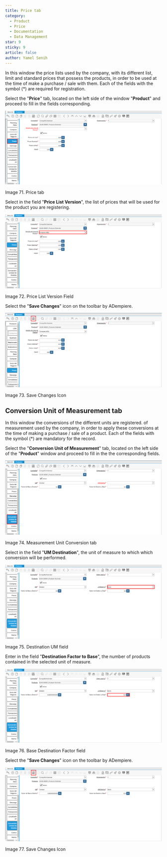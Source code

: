 ```yaml
---
title: Price tab
category:
  - Product
  - Price
  - Documentation
  - Data Management
star: 9
sticky: 9
article: false
author: Yamel Senih
---
```


In this window the price lists used by the
company, with its different list, limit and standard prices that
possess the products, in order to be used at the time of
make a purchase / sale with them. Each of the fields
with the symbol (*) are required for registration.

Select the "**Price**" tab, located on the left side of the
window "**Product**" and proceed to fill in the fields
corresponding.

![Price tab](/assets/img/docs/material-management/product/product-price-tab.png)

Image 71. Price tab

Select in the field "**Price List Version**", the list
of prices that will be used for the product you are registering.

![Price List Version Field](/assets/img/docs/material-management/product/product-price-price-list-version.png)

Image 72. Price List Version Field

Select the "**Save Changes**" icon on the toolbar
by ADempiere.

![Price Tab Save Changes Icon](/assets/img/docs/material-management/product/product-price-save.png)

Image 73. Save Changes Icon

## Conversion Unit of Measurement tab

In this window the conversions of the different units are registered.
of measurement used by the company, in order to apply these
conversions at the time of making a purchase / sale of a
product. Each of the fields with the symbol (\*) are mandatory
for the record.

Select the "**Conversion Unit of Measurement**" tab, located on the
left side of the "**Product**" window and proceed to fill in the
the corresponding fields.

![Unit of Measurement Conversion tab](/assets/img/docs/material-management/product/unit-of-measure-tab.png)

Image 74. Measurement Unit Conversion tab

Select in the field "**UM Destination**", the unit of measure to which
which conversion will be performed.

![Destination UM Field](/assets/img/docs/material-management/product/unit-of-measure-target-uom.png)

Image 75. Destination UM field

Enter in the field "**Destination Factor to Base**", the number of
products contained in the selected unit of measure.

![Base Target Factor Field](/assets/img/docs/material-management/product/unit-o.f-measure-target-to-base.png)

Image 76. Base Destination Factor field

Select the "**Save Changes**" icon on the toolbar
by ADempiere.

![Conversion Tab Save Changes Icon](/assets/img/docs/material-management/product/unit-of-measure-save.png)

Image 77. Save Changes Icon